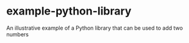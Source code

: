 # example-python-library
An illustrative example of a Python library that can be used to add two numbers
